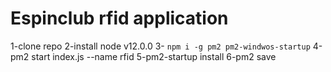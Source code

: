 # Espinclub rfid application

1-clone repo
2-install node v12.0.0
3- ``` npm i -g pm2 pm2-windwos-startup ```
4-pm2 start index.js --name rfid
5-pm2-startup install
6-pm2 save
